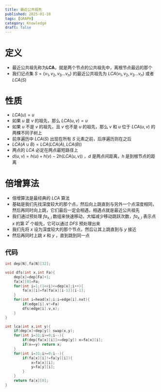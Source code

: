 ```yaml
---
title: 最近公共祖先
published: 2025-01-10
tags: [GRAPH]
category: Knowledge
draft: false
---
```



# 定义

- 最近公共祖先称为**LCA**，就是两个节点的公共祖先中，离根节点最远的那个
- 我们记点集 $S=\left\{v_1,v_2,v_3...v_n\right\}$ 的最近公共祖先为 $LCA\left(v_1,v_2,v_3...v_n\right)$ 或者 $LCA(S)$ 

# 性质

- $LCA(u)=u$ 
- 如果 $u$ 是 $v$ 的祖先，那么 $LCA(u,v)=u$ 
- 如果 $u$ 不是 $v$ 的祖先，且 $v$ 也不是 $u$ 的祖先，那么 $v$ 和 $u$ 位于 $LCA(u,v)$ 的两棵不同子树上
- 前序遍历中 $LCA(S)$ 出现在所有 $S$ 元素之前，后序遍历则在之后
- $LCA(A\cup B)=LCA(LCA(A),LCA(B))$ 
- 两点的 $LCA$ 必定在两点最短路径上
- $d(u,v)=h(u)+h(v)-2h(LCA(u,v))$ ，$d$ 是两点间距离，$h$ 是到根节点的距离

# 倍增算法

- 倍增算法是最经典的 $LCA$ 算法
- 基础是我们先找深度较大的那个点，然后向上跳直到与另外一个点深度相同，然后再同时向上跳，它们最后一定会相遇，相遇点就是最近公共祖先
- 我们通过预处理 $fa_{x,i}$ 数组来快速移动，大幅减少移动跳跃次数，$fa_{x,i}$ 表示点 $x$ 的第 $2^i$ 个祖先，它可以通过 $DFS$ 预处理出来
- 我们先将 $x$ 设为深度较大的那个节点，然后让其上跳直到与 $y$ 接近
- 然后再同时上跳 $x$ 和 $y$ ，直到跳到同一点

## 代码

```cpp
int dep[N],fa[N][32];

void dfs(int x,int Fa){
	dep[x]=dep[Fa]+1;
	fa[x][0]=Fa;
	for(int i=1;(1<<i)<=dep[x];i++){
		fa[x][i]=fa[fa[x][i-1]][i-1];
	}
	for(int i=head[x];i;i=edge[i].nxt){
		if(edge[i].v!=Fa)
		dfs(edge[i].v,x);
	}
}

int lca(int x,int y){
	if(dep[x]<dep[y]) swap(x,y);
	for(int i=31;i>=0;i--){
		if(dep[fa[x][i]]>=dep[y]) x=fa[x][i];
		if(x==y) return x;
	}
	for(int i=31;i>=0;i--){
		if(fa[x][i]!=fa[y][i]){
			x=fa[x][i];
			y=fa[y][i];
		}
	}
	return fa[x][0];
}
```

